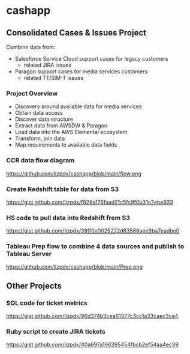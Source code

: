 # cashapp

## Consolidated Cases & Issues Project ##

Combine data from:

* Salesforce Service Cloud support cases for legacy customers
  * related JIRA issues 
* Paragon support cases for media services customers
  * related TT/SIM-T issues

### Project Overview ###

* Discovery around available data for media services
* Obtain data access
* Discover data structure
* Extract data from AWSDW & Paragon 
* Load data into the AWS Elemental ecosystem
* Transform, join data
* Map requirements to available data fields


### CCR data flow diagram ###
https://github.com/lizpdx/cashapp/blob/main/flow.png

### Create Redshift table for data from S3 ###
https://gist.github.com/lizpdx/f928a176faad21c5fc9f0b31c2ebe933

### HS code to pull data into Redshift from S3 ###
https://gist.github.com/lizpdx/38ff0e0025222d83588aee9ba7eadbe0

### Tableau Prep flow to combine 4 data sources and publish to Tableau Server ###
https://github.com/lizpdx/cashapp/blob/main/Prep.png



## Other Projects ## 

### SQL code for ticket metrics ###
https://gist.github.com/lizpdx/96d374b3cea61377c3cc1a33caec3ce4

### Ruby script to create JIRA tickets ###
https://gist.github.com/lizpdx/40a697a196395454fbcb2ef54aa4ec39
